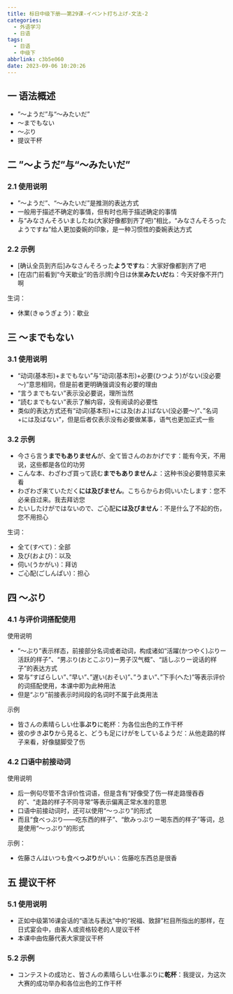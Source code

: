 ```yaml
---
title: 标日中级下册——第29课-イベント打ち上げ-文法-2
categories:
  - 外语学习
  - 日语
tags:
  - 日语
  - 中级下
abbrlink: c3b5e060
date: 2023-09-06 10:20:26
---
```

## 一 语法概述

* ”～ようだ”与“～みたいだ”
* ～までもない
* ～ぶり
* 提议干杯

<!--more-->

## 二 ”～ようだ”与“～みたいだ”

### 2.1 使用说明

* ”～ようだ”、“～みたいだ”是推测的表达方式
* 一般用于描述不确定的事情，但有时也用于描述确定的事情
* 与“みなさんそろいましたね(大家好像都到齐了吧)”相比，“みなさんそろったようですね”给人更加委婉的印象，是一种习惯性的委婉表达方式

### 2.2 示例

* [确认全员到齐后]みなさんそろった**ようです**ね：大家好像都到齐了吧
* [在店门前看到“今天歇业”的告示牌]今日は休業**みたいだ**ね：今天好像不开门啊

生词：

* 休業(きゅうぎょう)：歇业

## 三 ～までもない

### 3.1 使用说明

* “动词(基本形)+までもない”与“动词(基本形)+必要(ひつよう)がない(没必要～)”意思相同，但是前者更明确强调没有必要的理由
* “言うまでもない”表示没必要说，理所当然
* “読むまでもない”表示了解内容，没有阅读的必要性
* 类似的表达方式还有“动词(基本形)+には及(およ)ばない(没必要～)”、”名词+には及ばない”，但是后者仅表示没有必要做某事，语气也更加正式一些

### 3.2 示例

* 今さら言う**までもありません**が、全て皆さんのおかげです：能有今天，不用说，这些都是各位的功劳
* こんな本、わざわざ買って読む**までもありません**よ：这种书没必要特意买来看
* わざわざ来ていただく**には及びません**。こちらからお伺いいたします：您不必亲自过来。我去拜访您
* たいしたけがではないので、ご心配**には及びません**：不是什么了不起的伤，您不用担心

生词：

* 全て(すべて)：全部
* 及び(および)：以及
* 伺い(うかがい)：拜访
* ご心配(ごしんぱい)：担心

## 四 ～ぶり

### 4.1 与评价词搭配使用

使用说明

* ”～ぶり”表示样态，前接部分名词或者动词，构成诸如“活躍(かつやく)ぶりー活跃的样子”、“男ぶり(おとこぶり)ー男子汉气概”、“話しぶりー说话的样子”的表达方式
* 常与“すばらしい”、”早い”、”遅い(おそい)”、”うまい”、”下手(へた)”等表示评价的词搭配使用，本课中即为此种用法
* 但是“ぶり”前接表示时间段的名词时不属于此类用法

示例

* 皆さんの素晴らしい仕事**ぶり**に乾杯：为各位出色的工作干杯
* 彼の步き**ぶり**から見ると、どうも足にけがをしているようだ：从他走路的样子来看，好像腿脚受了伤

### 4.2 口语中前接动词

使用说明

* 后一例句尽管不含评价性词语，但是含有“好像受了伤一样走路慢吞吞的”、“走路的样子不同寻常”等表示偏离正常水准的意思
* 口语中前接动词时，还可以使用“～っぷり”的形式
* 而且“食べっぷり——吃东西的样子”、“飲みっぷりー喝东西的样子”等词，总是使用“～っぷり”的形式

示例：

* 佐藤さんはいつも食べ**っぷり**がいい：佐藤吃东西总是很香

## 五 提议干杯

### 5.1 使用说明

* 正如中级第16课会话的“语法与表达”中的“祝福、致辞”栏目所指出的那样，在日式宴会中，由客人或资格较老的人提议干杯
* 本课中由佐藤代表大家提议干杯

### 5.2 示例

* コンテストの成功と、皆さんの素晴らしい仕事ぶりに**乾杯**：我提议，为这次大赛的成功举办和各位出色的工作干杯

